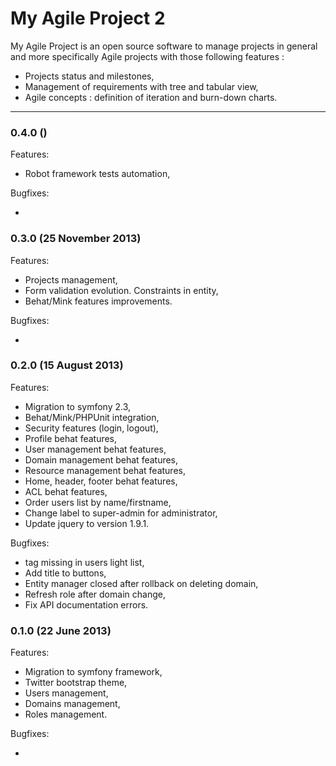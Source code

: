 My Agile Project 2
==============

My Agile Project is an open source software to manage projects in general and 
more specifically Agile projects with those following features :

* Projects status and milestones,
* Management of requirements with tree and tabular view,
* Agile concepts : definition of iteration and burn-down charts.

- - -
### 0.4.0 ()
Features:

  - Robot framework tests automation,

Bugfixes:

  - 


### 0.3.0 (25 November 2013)
Features:

  - Projects management,
  - Form validation evolution. Constraints in entity,
  - Behat/Mink features improvements.

Bugfixes:

  - 


### 0.2.0 (15 August 2013)
Features:

  - Migration to symfony 2.3,
  - Behat/Mink/PHPUnit integration,
  - Security features (login, logout),
  - Profile behat features,
  - User management behat features,
  - Domain management behat features,
  - Resource management behat features,
  - Home, header, footer behat features,
  - ACL behat features,
  - Order users list by name/firstname,
  - Change label to super-admin for administrator,
  - Update jquery to version 1.9.1.

Bugfixes:

  - <tr> tag missing in users light list,
  - Add title to buttons,
  - Entity manager closed after rollback on deleting domain,
  - Refresh role after domain change,
  - Fix API documentation errors.


### 0.1.0 (22 June 2013)
Features:

  - Migration to symfony framework,
  - Twitter bootstrap theme,
  - Users management,
  - Domains management,
  - Roles management.

Bugfixes:

  - 